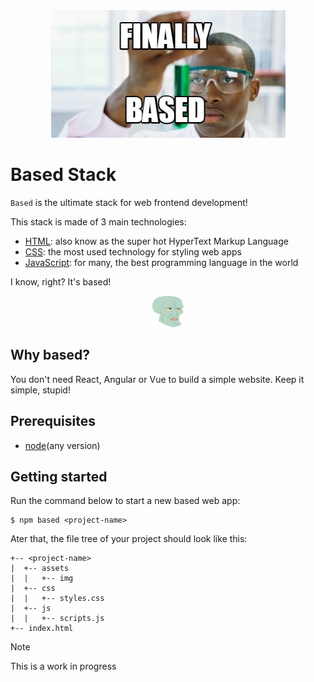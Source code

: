 <div align="center">
  <img src="./public/finally_based.jpg" />
</div>

# Based Stack

`Based` is the ultimate stack for web frontend development!

This stack is made of 3 main technologies:

+ [HTML](https://developer.mozilla.org/en-US/docs/Web/HTML): also know as the super hot HyperText Markup Language
+ [CSS](https://developer.mozilla.org/en-US/docs/Web/CSS): the most used technology for styling web apps
+ [JavaScript](https://developer.mozilla.org/en-US/docs/Web/JavaScript): for many, the best programming language in the world

I know, right? It's based!

<div align="center">
  <img src="./public/based.png" width="50" height="50"/>
</div>

## Why based?

You don't need React, Angular or Vue to build a simple website. Keep it simple, stupid!

## Prerequisites

+ [node](https://nodejs.org/en/download/package-manager)(any version)

## Getting started

Run the command below to start a new based web app:

```console
$ npm based <project-name>
```

Ater that, the file tree of your project should look like this:

```
+-- <project-name>
|  +-- assets
|  |   +-- img
|  +-- css
|  |   +-- styles.css
|  +-- js
|  |   +-- scripts.js
+-- index.html
```

> [!NOTE]  
> This is a work in progress
